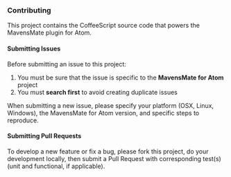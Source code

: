 ### Contributing

This project contains the CoffeeScript source code that powers the MavensMate plugin for Atom. 

#### Submitting Issues

Before submitting an issue to this project: 

1. You must be sure that the issue is specific to the **MavensMate for Atom** project
2. You must **search first** to avoid creating duplicate issues

When submitting a new issue, please specify your platform (OSX, Linux, Windows), the MavensMate for Atom version, and specific steps to reproduce.

#### Submitting Pull Requests

To develop a new feature or fix a bug, please fork this project, do your development locally, then submit a Pull Request with corresponding test(s) (unit and functional, if applicable).